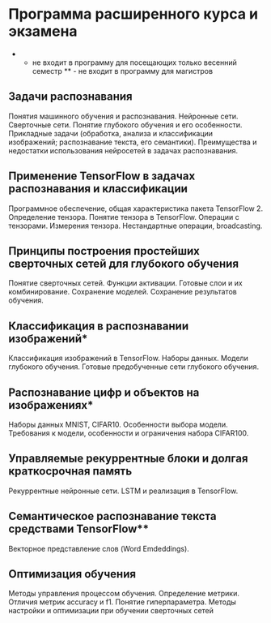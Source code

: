 # Программа расширенного курса и экзамена
* - не входит в программу для посещающих только весенний семестр
** - не входит в программу для магистров

## Задачи распознавания
Понятия машинного обучения и распознавания.
Нейронные сети. Сверточные сети. Понятие глубокого обучения и его особенности.
Прикладные задачи (обработка, анализа и классификации изображений; распознавание текста, его семантики).
Преимущества и недостатки использования нейросетей в задачах распознавания.

## Применение TensorFlow в задачах распознавания и классификации
Программное обеспечение, общая характеристика пакета TensorFlow 2.
Определение тензора. Понятие тензора в TensorFlow. Операции с тензорами. Измерения тензора. Нестандартные операции, broadcasting.

## Принципы построения простейших сверточных сетей для глубокого обучения
Понятие сверточных сетей. Функции активации. Готовые слои и их комбинирование. Сохранение моделей. Сохранение результатов обучения.

## Классификация в распознавании изображений*
Классификация изображений в TensorFlow. Наборы данных. Модели глубокого обучения. Готовые предобученные сети глубокого обучения.

## Распознавание цифр и объектов на изображениях*
Наборы данных MNIST, CIFAR10. Особенности выбора модели. Требования к модели, особенности и ограничения набора CIFAR100.

## Управляемые рекуррентные блоки и долгая краткосрочная память
Рекуррентные нейронные сети. LSTM и реализация в TensorFlow.

## Семантическое распознавание текста средствами TensorFlow**
Векторное представление слов (Word Emdeddings).

## Оптимизация обучения
Методы управления процессом обучения.
Определение метрики. Отличия метрик accuracy и f1.
Понятие гиперпараметра.
Методы настройки и оптимизации при обучении сверточных сетей
